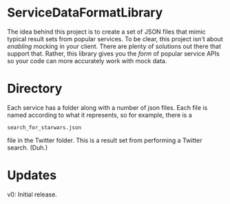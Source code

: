 ServiceDataFormatLibrary
========================

The idea behind this project is to create a set of JSON files that 
mimic typical result sets from popular services. To be clear, this
project isn't about *enabling* mocking in your client. There are
plenty of solutions out there that support that. Rather, this library
gives you the *form* of popular service APIs so your code can more accurately
work with mock data.

Directory
=========

Each service has a folder along with a number of json files. Each file is 
named according to what it represents, so for example, there is a 

    search_for_starwars.json

file in the Twitter folder. This is a result set from performing a Twitter
search. (Duh.)

Updates
=======

v0: Initial release.